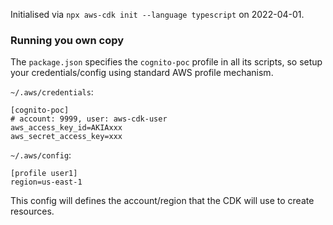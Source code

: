 Initialised via `npx aws-cdk init --language typescript` on 2022-04-01.

### Running you own copy

The `package.json` specifies the `cognito-poc` profile in all its scripts, 
so setup your credentials/config using standard AWS profile mechanism. 

`~/.aws/credentials`:
```
[cognito-poc]
# account: 9999, user: aws-cdk-user
aws_access_key_id=AKIAxxx
aws_secret_access_key=xxx
```

`~/.aws/config`:
```
[profile user1]
region=us-east-1
```

This config will defines the account/region that the CDK will use to create
resources.
